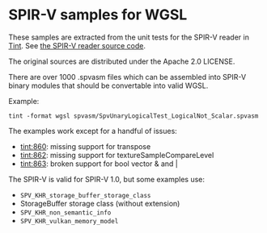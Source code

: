# SPIR-V samples for WGSL

These samples are extracted from the unit tests for the SPIR-V reader in [Tint](https://dawn.googlesource.com/tint).
See [the SPIR-V reader source code](https://dawn.googlesource.com/tint/+/refs/heads/main/src/reader/spirv/).

The original sources are distributed under the Apache 2.0 LICENSE.

There are over 1000 .spvasm files which can be assembled into SPIR-V binary
modules that should be convertable into valid WGSL.

Example:

    tint -format wgsl spvasm/SpvUnaryLogicalTest_LogicalNot_Scalar.spvasm

The examples work except for a handful of issues:
- [tint:860](crbug.com/tint/860): missing support for transpose
- [tint:862](crbug.com/tint/862): missing support for textureSampleCompareLevel
- [tint:863](crbug.com/tint/863): broken support for bool vector & and |

The SPIR-V is valid for SPIR-V 1.0, but some examples use:
- `SPV_KHR_storage_buffer_storage_class`
- StorageBuffer storage class (without extension)
- `SPV_KHR_non_semantic_info`
- `SPV_KHR_vulkan_memory_model`

